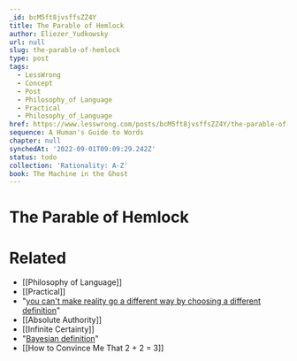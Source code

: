 ```yaml
---
_id: bcM5ft8jvsffsZZ4Y
title: The Parable of Hemlock
author: Eliezer_Yudkowsky
url: null
slug: the-parable-of-hemlock
type: post
tags:
  - LessWrong
  - Concept
  - Post
  - Philosophy_of Language
  - Practical
  - Philosophy_of_Language
href: https://www.lesswrong.com/posts/bcM5ft8jvsffsZZ4Y/the-parable-of-hemlock
sequence: A Human's Guide to Words
chapter: null
synchedAt: '2022-09-01T09:09:29.242Z'
status: todo
collection: 'Rationality: A-Z'
book: The Machine in the Ghost
---
```


# The Parable of Hemlock


# Related

- [[Philosophy of Language]]
- [[Practical]]
- "[you can't make reality go a different way by choosing a different definition](http://machall.com/view.php?date=2003-04-21)"
- [[Absolute Authority]]
- [[Infinite Certainty]]
- "[Bayesian definition](http://yudkowsky.net/bayes/bayes.html)"
- [[How to Convince Me That 2 + 2 = 3]]